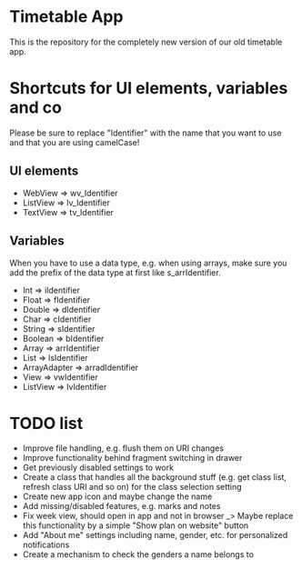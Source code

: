 # Timetable App
This is the repository for the completely new version of our old timetable app.

# Shortcuts for UI elements, variables and co
Please be sure to replace "Identifier" with the name that you want to use and that you are using camelCase!
## UI elements
* WebView => wv_Identifier
* ListView => lv_Identifier
* TextView => tv_Identifier

## Variables
When you have to use a data type, e.g. when using arrays, make sure you add the prefix of the data type at first like s_arrIdentifier.
* Int => iIdentifier
* Float => fIdentifier
* Double => dIdentifier
* Char => cIdentifier
* String => sIdentifier
* Boolean => bIdentifier
* Array => arrIdentifier
* List => lsIdentifier
* ArrayAdapter => arradIdentifier
* View => vwIdentifier
* ListView => lvIdentifier

# TODO list
* Improve file handling, e.g. flush them on URI changes
* Improve functionality behind fragment switching in drawer
* Get previously disabled settings to work
* Create a class that handles all the background stuff (e.g. get class list, refresh class URI and so on) for the class selection setting
* Create new app icon and maybe change the name
* Add missing/disabled features, e.g. marks and notes
* Fix week view, should open in app and not in browser _> Maybe replace this functionality by a simple "Show plan on website" button
* Add "About me" settings including name, gender, etc. for personalized notifications
* Create a mechanism to check the genders a name belongs to